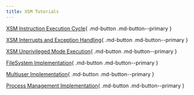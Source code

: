 ```yaml
---
title: XSM Tutorials
---
```



[XSM Instruction Execution Cycle](./xsm-instruction-cycle/){ .md-button .md-button--primary }

[XSM Interrupts and Exception Handling](./xsm_interrupts_tutorial/){ .md-button .md-button--primary }

[XSM Unprivileged Mode Execution](./xsm_unprivileged_tutorial/){ .md-button .md-button--primary }

[FileSystem Implementation](./filesystem_implementaion/){ .md-button .md-button--primary }

[Multiuser Implementation](./multiuser_implementation/){ .md-button .md-button--primary }

[Process Management Implementation](./process_management_implementation/){ .md-button .md-button--primary }